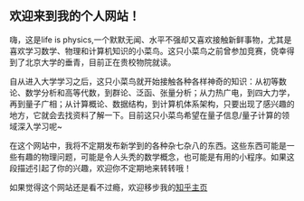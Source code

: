 ## 欢迎来到我的个人网站！

嗨，这是life is physics,一个默默无闻、水平不强却又喜欢接触新鲜事物，尤其是喜欢学习数学、物理和计算机知识的小菜鸟。这只小菜鸟之前曾参加竞赛，侥幸得到了北京大学的垂青，目前正在贵校物院就读。

自从进入大学学习之后，这只小菜鸟就开始接触各种各样神奇的知识：从初等数论、数学分析和高等代数，到群论、泛函、张量分析；从力热广电，到四大力学，再到量子广相；从计算概论、数据结构，到计算机体系架构，只要出现了感兴趣的地方，它就会去找资料了解一下。目前这只小菜鸟希望在量子信息/量子计算的领域深入学习呢~

在这个网站中，我将不定期发布新学到的各种杂七杂八的东西。这些东西可能是一些有趣的物理问题，可能是令人头秃的数学概念，也可能是有用的小程序。如果这段描述引起了你的兴趣，欢迎你不定期地来转转哦！

如果觉得这个网站还是看不过瘾，欢迎移步我的[知乎主页](https://www.zhihu.com/people/wo-shi-shui-78-93-86)
